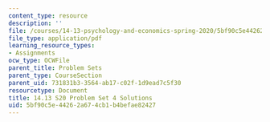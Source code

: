```yaml
---
content_type: resource
description: ''
file: /courses/14-13-psychology-and-economics-spring-2020/5bf90c5e44262a674cb1b4befae82427_MIT14_13s20_pset4sol.pdf
file_type: application/pdf
learning_resource_types:
- Assignments
ocw_type: OCWFile
parent_title: Problem Sets
parent_type: CourseSection
parent_uid: 731831b3-3564-ab17-c02f-1d9ead7c5f30
resourcetype: Document
title: 14.13 S20 Problem Set 4 Solutions
uid: 5bf90c5e-4426-2a67-4cb1-b4befae82427
---
```

